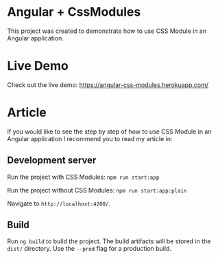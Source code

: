 # Angular + CssModules

This project was created to demonstrate how to use CSS Module in an Angular application.

# Live Demo

Check out the live demo: https://angular-css-modules.herokuapp.com/

# Article

If you would like to see the step by step of how to use CSS Module in an Angular application
I recommend you to read my article in: 

## Development server

Run the project with CSS Modules:
`npm run start:app`

Run the project without CSS Modules:
`npm run start:app:plain`

Navigate to `http://localhost:4200/`.

## Build

Run `ng build` to build the project. The build artifacts will be stored in the `dist/` directory. Use the `--prod` flag for a production build.
